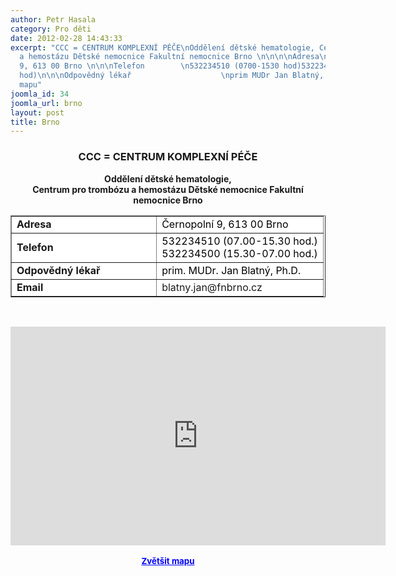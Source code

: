 ```yaml
---
author: Petr Hasala
category: Pro děti
date: 2012-02-28 14:43:33
excerpt: "CCC = CENTRUM KOMPLEXNÍ PÉČE\nOddělení dětské hematologie, Centrum pro trombózu
  a hemostázu Dětské nemocnice Fakultní nemocnice Brno \n\n\n\nAdresa\nČernopolní
  9, 613 00 Brno \n\n\nTelefon        \n532234510 (0700-1530 hod)532234500 (1530-0700
  hod)\n\n\nOdpovědný lékař                    \nprim MUDr Jan Blatný, PhD\n\n\nEmail\nblatnyjan@fnbrnocz\n\n\n\n \nZvětšit
  mapu"
joomla_id: 34
joomla_url: brno
layout: post
title: Brno
---
```


<h3 style="text-align: center;"><strong><strong>CCC = CENTRUM KOMPLEXNÍ PÉČE</strong></strong></h3>
<p style="text-align: center;"><strong>Oddělení dětské hematologie, <br />Centrum pro trombózu a hemostázu Dětské nemocnice Fakultní nemocnice Brno <br /></strong></p>
<table border="1" align="center">
<tbody>
<tr>
<td style="background-color: #ffffff;"><strong>Adresa</strong></td>
<td style="background-color: #ffffff;"><span style="color: #000000;">Černopolní 9, 613 00 Brno <br /></span></td>
</tr>
<tr style="background-color: #ffffff;">
<td style="background-color: #ffffff;"><strong>Telefon   </strong>     </td>
<td style="background-color: #ffffff;"><span style="color: #000000;">532234510 (07.00-15.30 hod.)</span><br /><span style="color: #000000;">532234500 (15.30-07.00 hod.)</span></td>
</tr>
<tr style="background-color: #ffffff;">
<td style="background-color: #ffffff;"><strong>Odpovědný lékař                    <br /></strong></td>
<td style="background-color: #ffffff;"><span style="color: #000000;">prim. MUDr. Jan Blatný, Ph.D.<br /></span></td>
</tr>
<tr style="background-color: #ffffff;">
<td style="background-color: #ffffff;"><strong>Email</strong></td>
<td style="background-color: #ffffff;">blatny.jan@fnbrno.cz</td>
</tr>
</tbody>
</table>
<p> </p>
<p style="text-align: center;"><iframe style="display: block; margin-left: auto; margin-right: auto;" src="http://maps.google.cz/maps?f=q&amp;source=s_q&amp;hl=cs&amp;geocode=&amp;q=%C4%8Cernopoln%C3%AD+9,+613+00+Brno&amp;sll=49.930008,15.369873&amp;sspn=3.649484,9.876709&amp;brcurrent=5,0,0&amp;ie=UTF8&amp;hq=&amp;hnear=%C4%8Cernopoln%C3%AD+212%2F9,+613+00+Brno-%C4%8Cern%C3%A1+Pole&amp;t=h&amp;ll=49.203691,16.618023&amp;spn=0.019628,0.051498&amp;z=14&amp;output=embed" frameborder="0" marginwidth="0" marginheight="0" scrolling="no" width="600" height="350"></iframe><br /><strong><span style="font-size: medium;"><small><a href="http://maps.google.cz/maps?f=q&amp;source=embed&amp;hl=cs&amp;geocode=&amp;q=%C4%8Cernopoln%C3%AD+9,+613+00+Brno&amp;sll=49.930008,15.369873&amp;sspn=3.649484,9.876709&amp;brcurrent=5,0,0&amp;ie=UTF8&amp;hq=&amp;hnear=%C4%8Cernopoln%C3%AD+212%2F9,+613+00+Brno-%C4%8Cern%C3%A1+Pole&amp;t=h&amp;ll=49.203691,16.618023&amp;spn=0.019628,0.051498&amp;z=14" style="color: #0000ff; text-align: left;">Zvětšit mapu</a></small></span></strong></p>